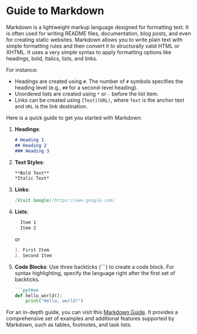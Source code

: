 # Guide to Markdown

Markdown is a lightweight markup language designed for formatting text. It is often used for writing README files, documentation, blog posts, and even for creating static websites. Markdown allows you to write plain text with simple formatting rules and then convert it to structurally valid HTML or XHTML. It uses a very simple syntax to apply formatting options like headings, bold, italics, lists, and links.

For instance:

- Headings are created using `#`. The number of `#` symbols specifies the heading level (e.g., `##` for a second-level heading).
- Unordered lists are created using `*` or `-` before the list item.
- Links can be created using `[Text](URL)`, where `Text` is the anchor text and `URL` is the link destination.

Here is a quick guide to get you started with Markdown:

1. **Headings**: 
    ```markdown
    # Heading 1
    ## Heading 2
    ### Heading 3
    ```
   
2. **Text Styles**: 
    ```markdown
    **Bold Text**
    *Italic Text*
    ```
   
3. **Links**: 
    ```markdown
    [Visit Google](https://www.google.com)
    ```
   
4. **Lists**: 
    ```markdown
    - Item 1
    - Item 2
    ```
    or
    ```markdown
    1. First Item
    2. Second Item
    ```

5. **Code Blocks**: 
    Use three backticks (```) to create a code block. For syntax highlighting, specify the language right after the first set of backticks.
    ```markdown
    ```python
    def hello_world():
        print("Hello, world!")
    ```


For an in-depth guide, you can visit this [Markdown Guide](https://www.markdownguide.org/). It provides a comprehensive set of examples and additional features supported by Markdown, such as tables, footnotes, and task lists.